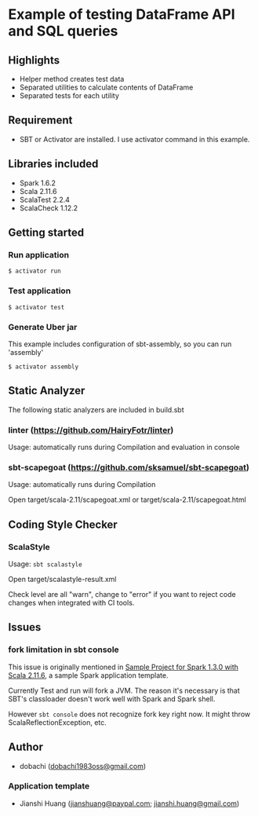 # Example of testing DataFrame API and SQL queries

## Highlights

- Helper method creates test data
- Separated utilities to calculate contents of DataFrame
- Separated tests for each utility

## Requirement

- SBT or Activator are installed.
  I use activator command in this example.

## Libraries included

- Spark 1.6.2
- Scala 2.11.6
- ScalaTest 2.2.4
- ScalaCheck 1.12.2

## Getting started

### Run application

```shell
$ activator run
```

### Test application

```shell
$ activator test
```

### Generate Uber jar

This example includes configuration of sbt-assembly,
so you can run 'assembly'

```shell
$ activator assembly
```

## Static Analyzer

The following static analyzers are included in build.sbt

### linter (https://github.com/HairyFotr/linter)

Usage: automatically runs during Compilation and evaluation in console

### sbt-scapegoat (https://github.com/sksamuel/sbt-scapegoat)

Usage: automatically runs during Compilation

Open target/scala-2.11/scapegoat.xml or target/scala-2.11/scapegoat.html

## Coding Style Checker

### ScalaStyle

Usage: ```sbt scalastyle```

Open target/scalastyle-result.xml

Check level are all "warn", change to "error" if you want to reject code changes when integrated with CI tools.

## Issues

### fork limitation in sbt console

This issue is originally mentioned in [Sample Project for Spark 1.3.0 with Scala 2.11.6](http://www.lightbend.com/activator/template/spark-sample-project),
a sample Spark application template.

Currently Test and run will fork a JVM. The reason it's necessary is that SBT's classloader doesn't work well with Spark and Spark shell.

However `sbt console` does not recognize fork key right now. It might throw ScalaReflectionException, etc.

## Author

- dobachi (dobachi1983oss@gmail.com)

### Application template

- Jianshi Huang (jianshuang@paypal.com; jianshi.huang@gmail.com)
